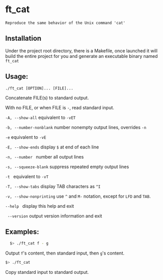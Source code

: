 # ft_cat
`Reproduce the same behavior of the Unix command 'cat'`

## Installation
Under the project root directory, there is a Makefile, once launched it will
build the entire project for you and generate an executable binary named `ft_cat` 

## Usage:
`./ft_cat [OPTION]... [FILE]...`

Concatenate FILE(s) to standard output.

With no FILE, or when FILE is `-`, read standard input.

  `-A, --show-all`           equivalent to `-vET`

  `-b, --number-nonblank`    number nonempty output lines, overrides `-n`

  `-e`                      equivalent to `-vE`

  `-E, --show-ends`          display `$` at end of each line

  `-n, --number `            number all output lines

  `-s, --squeeze-blank`      suppress repeated empty output lines

  `-t `                      equivalent to `-vT`

  `-T, --show-tabs`          display TAB characters as `^I`

  `-v, --show-nonprinting`   use `^` and `M-` notation, except for `LFD` and `TAB`.

   `--help `    display this help and exit

  ` --version`  output version information and exit

## Examples:
```bash
  $> ./ft_cat f - g
``` 
 Output `f`'s content, then standard input, then `g`'s content.

  ```bash 
  $> ./ft_cat 
  ```       
 Copy standard input to standard output.

